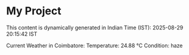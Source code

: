 # My Project

This content is dynamically generated in Indian Time (IST): 2025-08-29 20:15:42 IST


Current Weather in Coimbatore:
Temperature: 24.88 °C
Condition: haze
